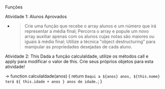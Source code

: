 Funções

Atividade 1: Alunos Aprovados

- > Crie uma função que recebe o array alunos e um número que irá representar a média final;
Percorra o array e popule um novo array auxiliar apenas com os alunos cujas notas são maiores ou iguais à média final;
Utilize a técnica "object destructuring" para manipular as propriedades desejadas de cada aluno.


Atividade 2: This
Dada a função calculaIdade, utilize os métodos call e apply para modificar o valor de this. Crie seus próprios objetos para esta atividade!

  -> function calculaIdade(anos) {
     return `Daqui a ${anos} anos, ${this.nome} terá ${
      this.idade + anos
     } anos de idade.`;
   }

